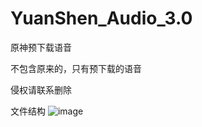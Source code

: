 # YuanShen_Audio_3.0
原神预下载语音
  
不包含原来的，只有预下载的语音
  
侵权请联系删除
  
文件结构
![image](https://user-images.githubusercontent.com/109069769/185845937-4827111c-dd09-485c-9c34-eb1e576fecd6.png)
